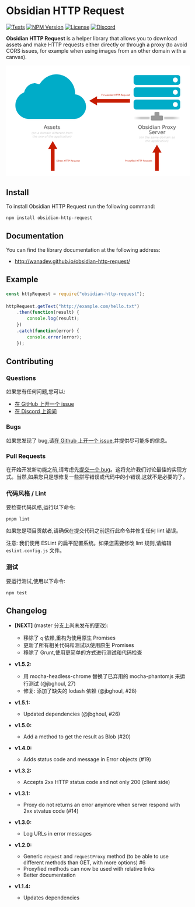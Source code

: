 # Obsidian HTTP Request

[![Tests](https://github.com/wanadev/obsidian-http-request/actions/workflows/tests.yml/badge.svg)](https://github.com/wanadev/obsidian-http-request/actions/workflows/tests.yml)
[![NPM Version](http://img.shields.io/npm/v/obsidian-http-request.svg?style=flat)](https://www.npmjs.com/package/obsidian-http-request)
[![License](http://img.shields.io/npm/l/obsidian-http-request.svg?style=flat)](https://github.com/wanadev/obsidian-http-request/blob/master/LICENSE)
[![Discord](https://img.shields.io/badge/chat-Discord-8c9eff?logo=discord&logoColor=ffffff)](https://discord.gg/BmUkEdMuFp)


**Obsidian HTTP Request** is a helper library that allows you to download
assets and make HTTP requests either directly or through a proxy (to avoid CORS
issues, for example when using images from an other domain with a canvas).

![Obsidian HTTP Request Schemas](./doc/images/obsidian-http-request-schema.png)


## Install

To install Obsidian HTTP Request run the following command:

    npm install obsidian-http-request


## Documentation

You can find the library documentation at the following address:

* http://wanadev.github.io/obsidian-http-request/


## Example

```javascript
const httpRequest = require("obsidian-http-request");

httpRequest.getText("http://example.com/hello.txt")
    .then(function(result) {
        console.log(result);
    })
    .catch(function(error) {
        console.error(error);
    });
```


## Contributing

### Questions

如果您有任何问题,您可以:

* [在 GitHub 上开一个 issue][gh-issue]
* [在 Discord 上询问][discord]

### Bugs

如果您发现了 bug,请[在 Github 上开一个 issue][gh-issue],并提供尽可能多的信息。

### Pull Requests

在开始开发新功能之前,请考虑先[提交一个 bug][gh-issue]。这将允许我们讨论最佳的实现方式。当然,如果您只是想修复一些拼写错误或代码中的小错误,这就不是必要的了。

### 代码风格 / Lint

要检查代码风格,运行以下命令:

    pnpm lint

如果您是项目贡献者,请确保在提交代码之前运行此命令并修复任何 lint 错误。

注意: 我们使用 ESLint 的扁平配置系统。如果您需要修改 lint 规则,请编辑 `eslint.config.js` 文件。

### 测试

要运行测试,使用以下命令:

    npm test

[gh-issue]: https://github.com/wanadev/obsidian-http-request/issues
[discord]: https://discord.gg/BmUkEdMuFp


## Changelog

* **[NEXT]** (master 分支上尚未发布的更改):

  * 移除了 `q` 依赖,重构为使用原生 Promises
  * 更新了所有相关代码和测试以使用原生 Promises
  * 移除了 Grunt,使用更简单的方式进行测试和代码检查

* **v1.5.2:**

  * 用 mocha-headless-chrome 替换了已弃用的 mocha-phantomjs 来运行测试 (@jbghoul, 27)
  * 修复: 添加了缺失的 lodash 依赖 (@jbghoul, #28)

* **v1.5.1:**

  * Updated dependencies (@jbghoul, #26)

* **v1.5.0:**

  * Add a method to get the result as Blob (#20)

* **v1.4.0:**

  * Adds status code and message in Error objects (#19)

* **v1.3.2:**

  * Accepts 2xx HTTP status code and not only 200 (client side)

* **v1.3.1:**

  * Proxy do not returns an error anymore when server respond with 2xx stvatus code (#14)

* **v1.3.0:**

  * Log URLs in error messages

* **v1.2.0:**

  * Generic `request` and `requestProxy` method (to be able to use different methods than GET, with more options) #6
  * Proxyfied methods can now be used with relative links
  * Better documentation

* **v1.1.4:**

  * Updates dependencies
